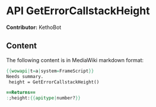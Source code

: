 # API GetErrorCallstackHeight

**Contributor:** KethoBot

## Content

The following content is in MediaWiki markdown format:

```mediawiki
{{wowapi|t=a|system=FrameScript}}
Needs summary.
 height = GetErrorCallstackHeight()

==Returns==
:;height:{{apitype|number?}}
```